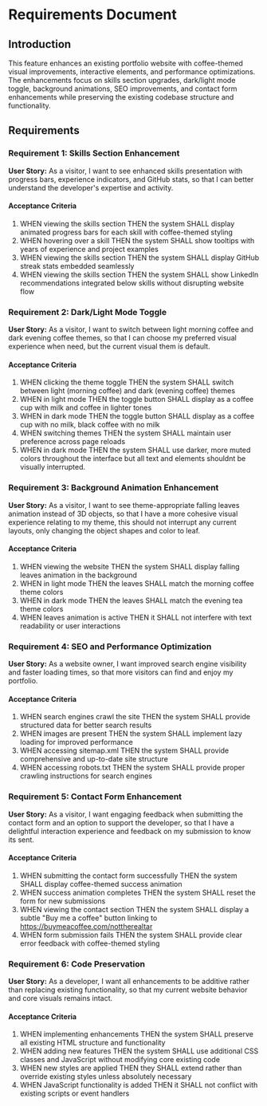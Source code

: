 # Requirements Document

## Introduction

This feature enhances an existing portfolio website with coffee-themed visual improvements, interactive elements, and performance optimizations. The enhancements focus on skills section upgrades, dark/light mode toggle, background animations, SEO improvements, and contact form enhancements while preserving the existing codebase structure and functionality.

## Requirements

### Requirement 1: Skills Section Enhancement

**User Story:** As a visitor, I want to see enhanced skills presentation with progress bars, experience indicators, and GitHub stats, so that I can better understand the developer's expertise and activity.

#### Acceptance Criteria

1. WHEN viewing the skills section THEN the system SHALL display animated progress bars for each skill with coffee-themed styling
2. WHEN hovering over a skill THEN the system SHALL show tooltips with years of experience and project examples
3. WHEN viewing the skills section THEN the system SHALL display GitHub streak stats embedded seamlessly
4. WHEN viewing the skills section THEN the system SHALL show LinkedIn recommendations integrated below skills without disrupting website flow

### Requirement 2: Dark/Light Mode Toggle

**User Story:** As a visitor, I want to switch between light morning coffee and dark evening coffee themes, so that I can choose my preferred visual experience when need, but the current visual them is default.

#### Acceptance Criteria

1. WHEN clicking the theme toggle THEN the system SHALL switch between light (morning coffee) and dark (evening coffee) themes
2. WHEN in light mode THEN the toggle button SHALL display as a coffee cup with milk and coffee in lighter tones
3. WHEN in dark mode THEN the toggle button SHALL display as a coffee cup with no milk, black coffee with no milk
4. WHEN switching themes THEN the system SHALL maintain user preference across page reloads
5. WHEN in dark mode THEN the system SHALL use darker, more muted colors throughout the interface but all text and elements shouldnt be visually interrupted.

### Requirement 3: Background Animation Enhancement

**User Story:** As a visitor, I want to see theme-appropriate falling leaves animation instead of 3D objects, so that I have a more cohesive visual experience relating to my theme, this should not interrupt any current layouts, only changing the object shapes and color to leaf.

#### Acceptance Criteria

1. WHEN viewing the website THEN the system SHALL display falling leaves animation in the background
2. WHEN in light mode THEN the leaves SHALL match the morning coffee theme colors
3. WHEN in dark mode THEN the leaves SHALL match the evening tea theme colors
4. WHEN leaves animation is active THEN it SHALL not interfere with text readability or user interactions

### Requirement 4: SEO and Performance Optimization

**User Story:** As a website owner, I want improved search engine visibility and faster loading times, so that more visitors can find and enjoy my portfolio.

#### Acceptance Criteria

1. WHEN search engines crawl the site THEN the system SHALL provide structured data for better search results
2. WHEN images are present THEN the system SHALL implement lazy loading for improved performance
3. WHEN accessing sitemap.xml THEN the system SHALL provide comprehensive and up-to-date site structure
4. WHEN accessing robots.txt THEN the system SHALL provide proper crawling instructions for search engines

### Requirement 5: Contact Form Enhancement

**User Story:** As a visitor, I want engaging feedback when submitting the contact form and an option to support the developer, so that I have a delightful interaction experience and feedback on my submission to know its sent.

#### Acceptance Criteria

1. WHEN submitting the contact form successfully THEN the system SHALL display coffee-themed success animation
2. WHEN success animation completes THEN the system SHALL reset the form for new submissions
3. WHEN viewing the contact section THEN the system SHALL display a subtle "Buy me a coffee" button linking to https://buymeacoffee.com/nottherealtar
4. WHEN form submission fails THEN the system SHALL provide clear error feedback with coffee-themed styling

### Requirement 6: Code Preservation

**User Story:** As a developer, I want all enhancements to be additive rather than replacing existing functionality, so that my current website behavior and core visuals remains intact.

#### Acceptance Criteria

1. WHEN implementing enhancements THEN the system SHALL preserve all existing HTML structure and functionality
2. WHEN adding new features THEN the system SHALL use additional CSS classes and JavaScript without modifying core existing code
3. WHEN new styles are applied THEN they SHALL extend rather than override existing styles unless absolutely necessary
4. WHEN JavaScript functionality is added THEN it SHALL not conflict with existing scripts or event handlers